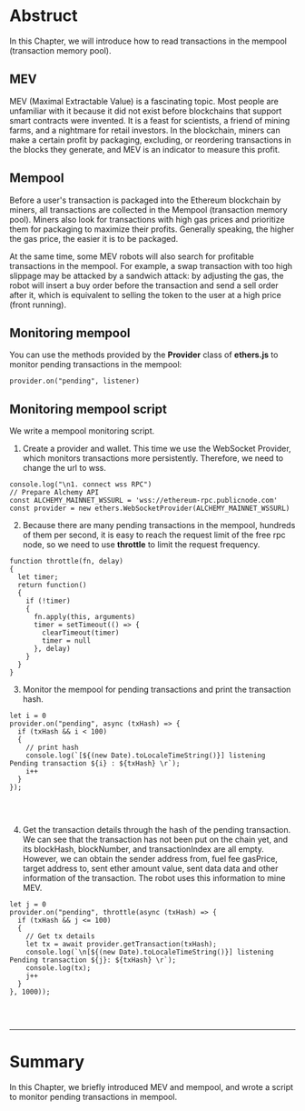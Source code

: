 # Abstruct

In this Chapter, we will introduce how to read transactions in the mempool (transaction memory pool).

## MEV

MEV (Maximal Extractable Value) is a fascinating topic. Most people are unfamiliar with it because it did not exist before blockchains that support smart contracts were invented.
It is a feast for scientists, a friend of mining farms, and a nightmare for retail investors. In the blockchain, miners can make a certain profit by packaging, excluding, or reordering transactions in the blocks they generate, and MEV is an indicator to measure this profit.

## Mempool

Before a user's transaction is packaged into the Ethereum blockchain by miners, all transactions are collected in the Mempool (transaction memory pool).
Miners also look for transactions with high gas prices and prioritize them for packaging to maximize their profits. Generally speaking, the higher the gas price, the easier it is to be packaged.

At the same time, some MEV robots will also search for profitable transactions in the mempool. For example, a swap transaction with too high slippage may be attacked by a sandwich attack: by adjusting the gas,
the robot will insert a buy order before the transaction and send a sell order after it, which is equivalent to selling the token to the user at a high price (front running).

## Monitoring mempool

You can use the methods provided by the **Provider** class of **ethers.js** to monitor pending transactions in the mempool:
```
provider.on("pending", listener)
```

## Monitoring mempool script

We write a mempool monitoring script.

1. Create a provider and wallet. This time we use the WebSocket Provider, which monitors transactions more persistently. Therefore, we need to change the url to wss.

```
console.log("\n1. connect wss RPC")
// Prepare Alchemy API
const ALCHEMY_MAINNET_WSSURL = 'wss://ethereum-rpc.publicnode.com'
const provider = new ethers.WebSocketProvider(ALCHEMY_MAINNET_WSSURL)
```

2. Because there are many pending transactions in the mempool, hundreds of them per second, it is easy to reach the request limit of the free rpc node, so we need to use **throttle** to limit the request frequency.

```
function throttle(fn, delay)
{
  let timer;
  return function()
  {
    if (!timer)
    {
      fn.apply(this, arguments)
      timer = setTimeout(() => {
        clearTimeout(timer)
        timer = null
      }, delay)
    }
  }
}
```

3. Monitor the mempool for pending transactions and print the transaction hash.

```
let i = 0
provider.on("pending", async (txHash) => {
  if (txHash && i < 100)
  {
    // print hash
    console.log(`[${(new Date).toLocaleTimeString()}] listening Pending transaction ${i} : ${txHash} \r`);
    i++
  }
});
```
<br>

![]()<br>

4. Get the transaction details through the hash of the pending transaction. We can see that the transaction has not been put on the chain yet, and its blockHash, blockNumber, and transactionIndex are all empty.
   However, we can obtain the sender address from, fuel fee gasPrice, target address to, sent ether amount value, sent data data and other information of the transaction. The robot uses this information to mine MEV.

```
let j = 0
provider.on("pending", throttle(async (txHash) => {
  if (txHash && j <= 100)
  {
    // Get tx details
    let tx = await provider.getTransaction(txHash);
    console.log(`\n[${(new Date).toLocaleTimeString()}] listening Pending transaction ${j}: ${txHash} \r`);
    console.log(tx);
    j++
  }
}, 1000));
```
<br>

![]()<br>

<hr>

# Summary

In this Chapter, we briefly introduced MEV and mempool, and wrote a script to monitor pending transactions in mempool.
